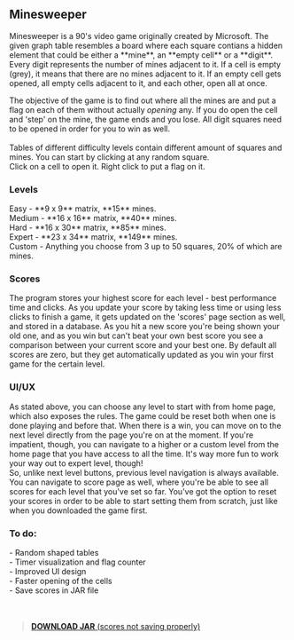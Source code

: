 <h2>
  Minesweeper
</h2>
Minesweeper is a 90's video game originally created by Microsoft. The given graph table resembles a board where each square contians a hidden element that could be either a **mine**,
an **empty cell** or a **digit**. Every digit represents the number of mines adjacent to it. If a cell is empty (grey), it means that there are no mines adjacent to it. If an empty cell gets opened, all empty cells adjacent to it, and each other, open all at once.

The objective of the game is to find out where all the mines are and put a flag on each of them without actually _opening_ any. If you do open the cell and 'step' on the mine, the game ends and you lose.
All digit squares need to be opened in order for you to win as well. <br> <br>
Tables of different difficulty levels contain different amount of squares and mines.
You can start by clicking at any random square. <br>
Click on a cell to open it. Right click to put a flag on it.

<h3>
  Levels
</h3>
Easy - **9 x 9** matrix, **15** mines. <br>
Medium - **16 x 16** matrix, **40** mines. <br>
Hard - **16 x 30** matrix, **85** mines. <br>
Expert - **23 x 34** matrix, **149** mines. <br>
Custom - Anything you choose from 3 up to 50 squares, 20% of which are mines. <br> 

<h3>
  Scores
</h3>
The program stores your highest score for each level - best performance time and clicks.
As you update your score by taking less time or using less clicks to finish a game, it gets 
updated on the 'scores' page section as well, and stored in a database. As you hit a new score you're being shown
your old one, and as you win but can't beat your own best score you see a comparison 
between your current score and your best one. By default all scores are zero, but they 
get automatically updated as you win your first game for the certain level. <br> 

<h3>
  UI/UX
</h3>
As stated above, you can choose any level to start with from home page, which also exposes the rules.
The game could be reset both when one is done playing and before that. When there is a win, you can move on to the next
level directly from the page you're on at the moment. If you're impatient, though, you can navigate to a higher or 
a custom level from the home page that you have access to all the time. It's way more fun to work your way out to expert
level, though! <br> 
So, unlike next level buttons, previous level navigation is always available. <br>
You can navigate to score page as well, where you're be able to see all scores for each level that you've set so far. You've got the option to reset your scores in order to be able to start setting them from scratch, just like when you downloaded the game first. <br>

<h3>
  To do:
</h3>
- Random shaped tables <br>
- Timer visualization and flag counter <br>
- Improved UI design <br>
- Faster opening of the cells <br>
- Save scores in JAR file <br>
<br> <br>

> <a href="https://github.com/luizasvetoslavova/minesweeper/raw/main/out/artifacts/minesweeper_jar/minesweeper.jar">**DOWNLOAD JAR** (scores not saving properly)</a>
